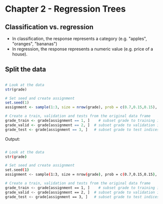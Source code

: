 # Chapter 2 - Regression Trees

## Classification vs. regression


* In classification, the response represents a category (e.g. "apples", "oranges", "bananas")
* In regression, the response represents a numeric value (e.g. price of a house).

## Split the data

```r

# Look at the data
str(grade)

# Set seed and create assignment
set.seed(1)
assignment <- sample(1:3, size = nrow(grade), prob = c(0.7,0.15,0.15), replace = TRUE)

# Create a train, validation and tests from the original data frame 
grade_train <- grade[assignment == 1, ]    # subset grade to training indices only
grade_valid <- grade[assignment == 2, ]  # subset grade to validation indices only
grade_test <- grade[assignment == 3, ]   # subset grade to test indices only

```

Output:

```bash

# Look at the data
str(grade)

# Set seed and create assignment
set.seed(1)
assignment <- sample(1:3, size = nrow(grade), prob = c(0.7,0.15,0.15), replace = TRUE)

# Create a train, validation and tests from the original data frame 
grade_train <- grade[assignment == 1, ]    # subset grade to training indices only
grade_valid <- grade[assignment == 2, ]  # subset grade to validation indices only
grade_test <- grade[assignment == 3, ]   # subset grade to test indices only

```





